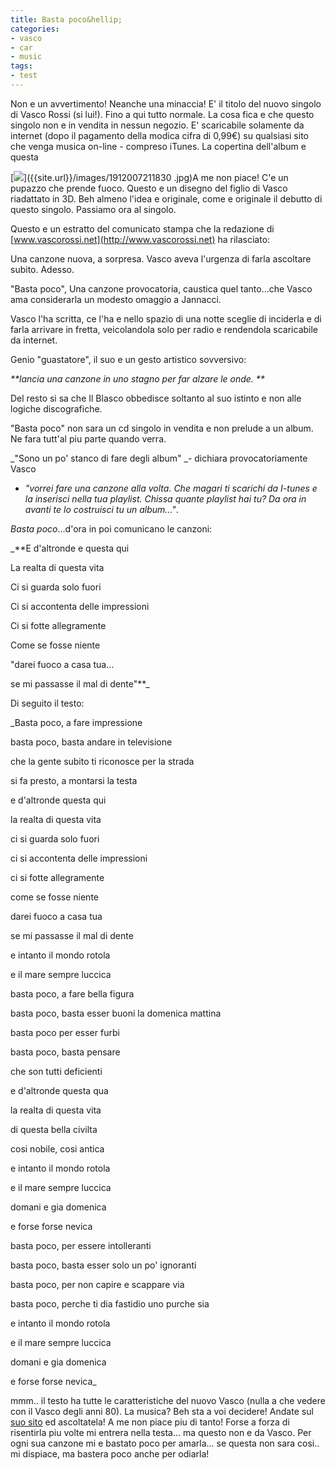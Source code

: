 ```yaml
---
title: Basta poco&hellip;
categories:
- vasco
- car
- music
tags:
- test
---
```

Non e un avvertimento! Neanche una minaccia! E' il titolo del nuovo singolo di
Vasco Rossi (si lui!). Fino a qui tutto normale. La cosa fica e che questo
singolo non e in vendita in nessun negozio. E' scaricabile solamente da
internet (dopo il pagamento della modica cifra di 0,99€) su qualsiasi sito che
venga musica on-line - compreso iTunes. La copertina dell'album e questa

  

[![]({{site.url}}/images/1912007211830.jpg)]({{site.url}}/images/1912007211830
.jpg)A me non piace! C'e un pupazzo che prende fuoco. Questo e un disegno del
figlio di Vasco riadattato in 3D. Beh almeno l'idea e originale, come e
originale il debutto di questo singolo. Passiamo ora al singolo.  
  
  
  
Questo e un estratto del comunicato stampa che la redazione di
[www.vascorossi.net](http://www.vascorossi.net) ha rilasciato:  
  
  

Una canzone nuova, a sorpresa. Vasco aveva l'urgenza di farla ascoltare
subito. Adesso.  
  
"Basta poco", Una canzone provocatoria, caustica quel tanto…che Vasco ama
considerarla un modesto omaggio a Jannacci.  
  
Vasco l'ha scritta, ce l'ha e nello spazio di una notte sceglie di inciderla e
di farla arrivare in fretta, veicolandola solo per radio e rendendola
scaricabile da internet.

  
  
  
Genio "guastatore", il suo e un gesto artistico sovversivo:  
  
_**lancia una canzone in uno stagno per far alzare le onde. **_  
  
Del resto si sa che Il Blasco obbedisce soltanto al suo istinto e non alle
logiche discografiche.  
  
  
  
"Basta poco" non sara un cd singolo in vendita e non prelude a un album. Ne
fara tutt'al piu parte quando verra.  
  
  
  
_"Sono un po' stanco di fare degli album" _- dichiara provocatoriamente Vasco
- _"vorrei fare una canzone alla volta. Che magari ti scarichi da I-tunes e la
inserisci nella tua playlist. Chissa quante playlist hai tu? Da ora in avanti
te lo costruisci tu un album…"_.  
  
_Basta poco_…d'ora in poi comunicano le canzoni:  
  
  
  
_**E d'altronde e questa qui  
  
La realta di questa vita  
  
Ci si guarda solo fuori  
  
Ci si accontenta delle impressioni  
  
Ci si fotte allegramente  
  
Come se fosse niente  
  
"darei fuoco a casa tua…  
  
se mi passasse il mal di dente"**_  
  
  
  
Di seguito il testo:  
  
  
  
_Basta poco, a fare impressione  
  
basta poco, basta andare in televisione  
  
che la gente subito ti riconosce per la strada  
  
si fa presto, a montarsi la testa  
  
e d'altronde questa qui  
  
  
  
la realta di questa vita  
  
ci si guarda solo fuori  
  
ci si accontenta delle impressioni  
  
ci si fotte allegramente  
  
come se fosse niente  
  
darei fuoco a casa tua  
  
se mi passasse il mal di dente  
  
  
  
e intanto il mondo rotola  
  
e il mare sempre luccica  
  
  
  
basta poco, a fare bella figura  
  
basta poco, basta esser buoni la domenica mattina  
  
basta poco per esser furbi  
  
basta poco, basta pensare  
  
che son tutti deficienti  
  
e d'altronde questa qua  
  
la realta di questa vita  
  
di questa bella civilta  
  
cosi nobile, cosi antica  
  
  
  
e intanto il mondo rotola  
  
e il mare sempre luccica  
  
domani e gia domenica  
  
e forse forse nevica  
  
  
  
basta poco, per essere intolleranti  
  
basta poco, basta esser solo un po' ignoranti  
  
basta poco, per non capire e scappare via  
  
basta poco, perche ti dia fastidio uno purche sia  
  
  
  
e intanto il mondo rotola  
  
e il mare sempre luccica  
  
domani e gia domenica  
  
e forse forse nevica_

  
  
mmm.. il testo ha tutte le caratteristiche del nuovo Vasco (nulla a che vedere
con il Vasco degli anni 80). La musica? Beh sta a voi decidere! Andate sul
[suo sito](http://www.vascorossi.net) ed ascoltatela! A me non piace piu di
tanto! Forse a forza di risentirla piu volte mi entrera nella testa... ma
questo non e da Vasco. Per ogni sua canzone mi e bastato poco per amarla... se
questa non sara cosi.. mi dispiace, ma bastera poco anche per odiarla!

  

